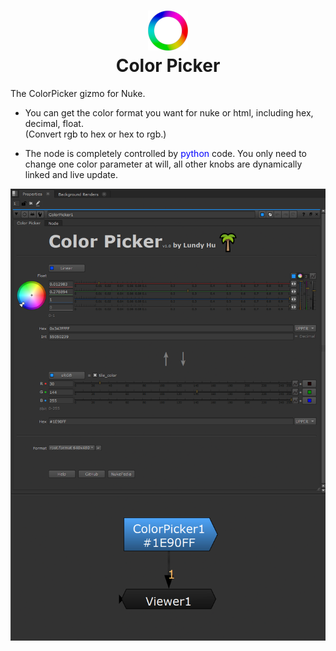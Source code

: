 

<h1 align="center">
  <img src="ColorPicker/ColorPicker.png">
  <br>Color Picker<br>
</h1>

The ColorPicker gizmo for Nuke.

- You can get the color format you want for nuke or html, including hex, decimal, float.  
(Convert rgb to hex or hex to rgb.)

- The node is completely controlled by <span style="color:blue">python</span> code.
You only need to change one color parameter at will, all other knobs are dynamically linked and live update.


<img src="docs/ColorPicker_Panel_2.png">

